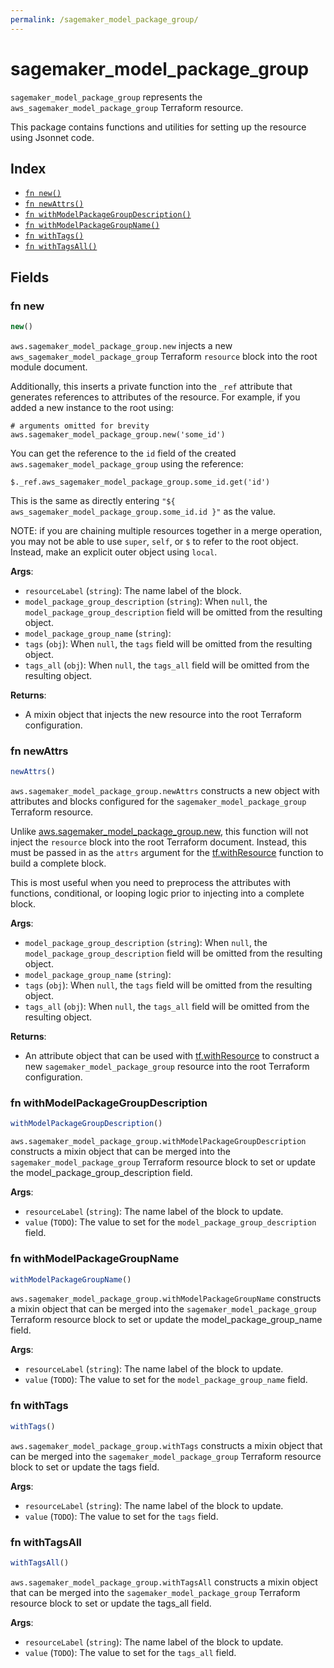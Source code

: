 ```yaml
---
permalink: /sagemaker_model_package_group/
---
```


# sagemaker_model_package_group

`sagemaker_model_package_group` represents the `aws_sagemaker_model_package_group` Terraform resource.



This package contains functions and utilities for setting up the resource using Jsonnet code.


## Index

* [`fn new()`](#fn-new)
* [`fn newAttrs()`](#fn-newattrs)
* [`fn withModelPackageGroupDescription()`](#fn-withmodelpackagegroupdescription)
* [`fn withModelPackageGroupName()`](#fn-withmodelpackagegroupname)
* [`fn withTags()`](#fn-withtags)
* [`fn withTagsAll()`](#fn-withtagsall)

## Fields

### fn new

```ts
new()
```


`aws.sagemaker_model_package_group.new` injects a new `aws_sagemaker_model_package_group` Terraform `resource`
block into the root module document.

Additionally, this inserts a private function into the `_ref` attribute that generates references to attributes of the
resource. For example, if you added a new instance to the root using:

    # arguments omitted for brevity
    aws.sagemaker_model_package_group.new('some_id')

You can get the reference to the `id` field of the created `aws.sagemaker_model_package_group` using the reference:

    $._ref.aws_sagemaker_model_package_group.some_id.get('id')

This is the same as directly entering `"${ aws_sagemaker_model_package_group.some_id.id }"` as the value.

NOTE: if you are chaining multiple resources together in a merge operation, you may not be able to use `super`, `self`,
or `$` to refer to the root object. Instead, make an explicit outer object using `local`.

**Args**:
  - `resourceLabel` (`string`): The name label of the block.
  - `model_package_group_description` (`string`):  When `null`, the `model_package_group_description` field will be omitted from the resulting object.
  - `model_package_group_name` (`string`): 
  - `tags` (`obj`):  When `null`, the `tags` field will be omitted from the resulting object.
  - `tags_all` (`obj`):  When `null`, the `tags_all` field will be omitted from the resulting object.

**Returns**:
- A mixin object that injects the new resource into the root Terraform configuration.


### fn newAttrs

```ts
newAttrs()
```


`aws.sagemaker_model_package_group.newAttrs` constructs a new object with attributes and blocks configured for the `sagemaker_model_package_group`
Terraform resource.

Unlike [aws.sagemaker_model_package_group.new](#fn-sagemakermodelpackagegroupnew), this function will not inject the `resource`
block into the root Terraform document. Instead, this must be passed in as the `attrs` argument for the
[tf.withResource](https://github.com/tf-libsonnet/core/tree/main/docs#fn-withresource) function to build a complete block.

This is most useful when you need to preprocess the attributes with functions, conditional, or looping logic prior to
injecting into a complete block.

**Args**:
  - `model_package_group_description` (`string`):  When `null`, the `model_package_group_description` field will be omitted from the resulting object.
  - `model_package_group_name` (`string`): 
  - `tags` (`obj`):  When `null`, the `tags` field will be omitted from the resulting object.
  - `tags_all` (`obj`):  When `null`, the `tags_all` field will be omitted from the resulting object.

**Returns**:
  - An attribute object that can be used with [tf.withResource](https://github.com/tf-libsonnet/core/tree/main/docs#fn-withresource) to construct a new `sagemaker_model_package_group` resource into the root Terraform configuration.


### fn withModelPackageGroupDescription

```ts
withModelPackageGroupDescription()
```

`aws.sagemaker_model_package_group.withModelPackageGroupDescription` constructs a mixin object that can be merged into the `sagemaker_model_package_group`
Terraform resource block to set or update the model_package_group_description field.



**Args**:
  - `resourceLabel` (`string`): The name label of the block to update.
  - `value` (`TODO`): The value to set for the `model_package_group_description` field.


### fn withModelPackageGroupName

```ts
withModelPackageGroupName()
```

`aws.sagemaker_model_package_group.withModelPackageGroupName` constructs a mixin object that can be merged into the `sagemaker_model_package_group`
Terraform resource block to set or update the model_package_group_name field.



**Args**:
  - `resourceLabel` (`string`): The name label of the block to update.
  - `value` (`TODO`): The value to set for the `model_package_group_name` field.


### fn withTags

```ts
withTags()
```

`aws.sagemaker_model_package_group.withTags` constructs a mixin object that can be merged into the `sagemaker_model_package_group`
Terraform resource block to set or update the tags field.



**Args**:
  - `resourceLabel` (`string`): The name label of the block to update.
  - `value` (`TODO`): The value to set for the `tags` field.


### fn withTagsAll

```ts
withTagsAll()
```

`aws.sagemaker_model_package_group.withTagsAll` constructs a mixin object that can be merged into the `sagemaker_model_package_group`
Terraform resource block to set or update the tags_all field.



**Args**:
  - `resourceLabel` (`string`): The name label of the block to update.
  - `value` (`TODO`): The value to set for the `tags_all` field.
